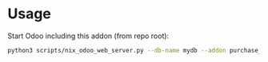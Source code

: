 # Usage

Start Odoo including this addon (from repo root):

```bash
python3 scripts/nix_odoo_web_server.py --db-name mydb --addon purchase_variant_configurator
```

